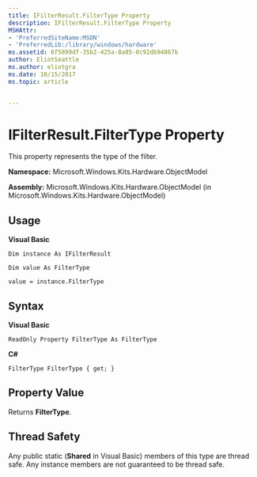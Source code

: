 ```yaml
---
title: IFilterResult.FilterType Property
description: IFilterResult.FilterType Property
MSHAttr:
- 'PreferredSiteName:MSDN'
- 'PreferredLib:/library/windows/hardware'
ms.assetid: 6f5899df-35b2-425a-8a85-0c92db94867b
author: EliotSeattle
ms.author: eliotgra
ms.date: 10/15/2017
ms.topic: article


---
```


# IFilterResult.FilterType Property


This property represents the type of the filter.

**Namespace:** Microsoft.Windows.Kits.Hardware.ObjectModel

**Assembly:** Microsoft.Windows.Kits.Hardware.ObjectModel (in Microsoft.Windows.Kits.Hardware.ObjectModel)

## <span id="Usage"></span><span id="usage"></span><span id="USAGE"></span>Usage


**Visual Basic**

`Dim instance As IFilterResult`

`Dim value As FilterType`

`value = instance.FilterType`

## <span id="Syntax"></span><span id="syntax"></span><span id="SYNTAX"></span>Syntax


**Visual Basic**

`ReadOnly Property FilterType As FilterType`

**C#**

`FilterType FilterType { get; }`

## <span id="Property_Value"></span><span id="property_value"></span><span id="PROPERTY_VALUE"></span>Property Value


Returns **FilterType**.

## <span id="Thread_Safety"></span><span id="thread_safety"></span><span id="THREAD_SAFETY"></span>Thread Safety


Any public static (**Shared** in Visual Basic) members of this type are thread safe. Any instance members are not guaranteed to be thread safe.

 

 






